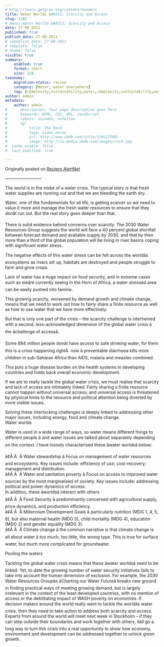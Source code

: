 ```yaml
---
# http://learn.getgrav.org/content/headers
title: Water Worlds &#8211; Scarcity and Access
slug: 1182
# menu: Water Worlds &#8211; Scarcity and Access
date: 27-08-2011
published: true
publish_date: 27-08-2011
# unpublish_date: 27-08-2011
# template: false
# theme: false
visible: true
summary:
    enabled: true
    format: short
    size: 128
taxonomy:
    migration-status: review
    category: [Water, water everywhere]
    tag: [complexity,sustainability,water,complexity,sustainability,water]
author: admin
metadata:
    author: admin
#      description: Your page description goes here
#      keywords: HTML, CSS, XML, JavaScript
#      robots: noindex, nofollow
#      og:
#          title: The Rock
#          type: video.movie
#          url: http://www.imdb.com/title/tt0117500/
#          image: http://ia.media-imdb.com/images/rock.jpg
#  cache_enable: false
#  last_modified: true

---
```


Originally posted on [Reuters AlertNet](http://www.trust.org/alertnet/blogs/the-debating-chamber/water-worlds-scarcity-and-access/)

————————–

The world is in the midst of a water crisis. The typical story is that fresh water supplies are running out and that we are bleeding the earth dry.

Water, one of the fundamentals for all life, is getting scarcer so we need to value it more and manage the fresh water resources to ensure that they donâ&#128;&#153;t run out. But the real story goes deeper than that.

There is solid evidence behind concerns over scarcity. The 2030 Water Resources Group suggests the world will face a 40 percent global shortfall between forecast demand and available supply by 2030, and that by then more than a third of the global population will be living in river basins coping with significant water stress.

The negative effects of this water stress can be felt across the worldâ&#128;&#153;s ecosystems as rivers silt up, habitats are destroyed and people struggle to farm and grow crops.

Lack of water has a huge impact on food security, and in extreme cases such as weâ&#128;&#153;re currently seeing in the Horn of Africa, a water stressed area can be easily pushed into famine.

This growing scarcity, worsened by demand growth and climate change, means that we need to work out how to fairly share a finite resource as well as how to use water that we have more effectively.

But that is only one part of the crisis – the scarcity challenge is intertwined with a second, less-acknowledged dimension of the global water crisis â&#128;&#147; the â&#128;&#156;challenge of accessâ&#128;&#157;.

Some 884 million people donâ&#128;&#153;t have access to safe drinking water, for them this is a crisis happening rightÂ  now â&#128;&#147; preventable diarrhoea kills more children in sub-Saharan Africa than AIDS, malaria and measles combined.

This puts a huge disease burden on the health systems in developing countries and holds back overall economic development.

If we are to really tackle the global water crisis, we must realise that scarcity and lack of access are intimately linked. Fairly sharing a finite resource cannot happen without universal access; and universal access is threatened by physical limits to the resource and political attention being diverted by more visible issues.

Solving these interlocking challenges is deeply linked to addressing other major issues, including energy, food and climate change.  
 Water worlds

Water is used in a wide range of ways, so water means different things to different people â&#128;&#147; and water issues are talked about separately depending on the context. I have loosely characterised these â&#128;&#156;water worldsâ&#128;&#157; below:

â&#128;¢Â Â  Â Water stewardship â&#128;&#147; Focus on management of water resources and ecosystems. Key issues include: efficiency of use; cost-recovery; management and distribution.  
 â&#128;¢Â Â  Â Water and sanitation poverty â&#128;&#147; Focus on access to improved water sources by the most marginalised of society. Key issues include: addressing political and power dynamics of access.  
 In addition, these â&#128;&#156;worldsâ&#128;&#157; interact with others  
 â&#128;¢Â Â  Â Food Security â&#128;&#147; predominantly concerned with agricultural supply, price dynamics, and production efficiency.  
 â&#128;¢Â Â  Â Millennium Development Goals â&#128;&#147; particularly nutrition (MDG 1, 4, 5, 6), but also maternal health (MDG 5), child mortality (MDG 4), education (MDG 2) and gender equality (MDG 3).  
 â&#128;¢Â Â  Â Climate change â&#128;&#147; the common narrative is that climate change is all about water â&#128;&#147; too much, too little, the wrong type. This is true for surface water, but much more complicated for groundwater.

Pooling the waters

Tackling the global water crisis means that these â&#128;&#152;water worldsâ&#128;&#153; need to be linked. Yet, to date the growing number of water security initiatives fails to take into account the human dimension of exclusion. For example, the 2030 Water Resources Groupâ&#128;&#153;s â&#128;&#152;Charting our Water Futureâ&#128;&#153; breaks new ground in finding practical ways of meeting growing demand, but is largely irrelevant in the context of the least developed countries, with no mention of access or the debilitating impact of WASH poverty on economies. If decision makers around the world really want to tackle the worldâ&#128;&#153;s water crisis, then they need to take action to address both scarcity and access.  
 Experts from around the world will meet next week in Stockholm – if they can step outside their boundaries and work together with others, itâ&#128;&#153;ll go a long way to turn this crisis into a real opportunity to show how economy, environment and development can be addressed together to unlock green growth.

 